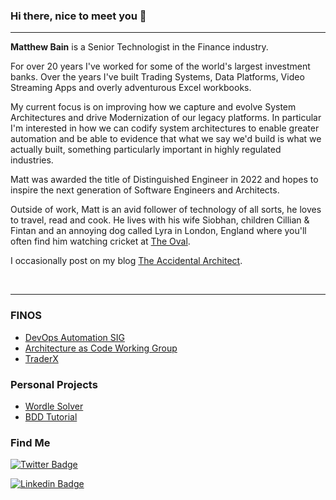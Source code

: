 ### Hi there, nice to meet you 👋
---

**Matthew Bain** is a Senior Technologist in the Finance industry. 

For over 20 years I've worked for some of the world's largest investment banks. Over the years I've built Trading Systems, Data Platforms, Video Streaming Apps and overly adventurous Excel workbooks.

My current focus is on improving how we capture and evolve System Architectures and drive Modernization of our legacy platforms. In particular I'm interested in how we can codify system architectures to enable greater automation and be able to evidence that what we say we'd build is what we actually built, something particularly important in highly regulated industries.

Matt was awarded the title of Distinguished Engineer in 2022 and hopes to inspire the next generation of Software Engineers and Architects.

Outside of work, Matt is an avid follower of technology of all sorts, he loves to travel, read and cook. He lives with his wife Siobhan, children Cillian & Fintan and an annoying dog called Lyra in London, England where you'll often find him watching cricket at [The Oval](https://www.kiaoval.com/).

I occasionally post on my blog [The Accidental Architect](http://accidental-architect.com).

<br/>

---

### FINOS
- [DevOps Automation SIG](http://devops.finos.org/)
- [Architecture as Code Working Group](http://devops.finos.org/docs/working-groups/aasc)
- [TraderX](https://github.com/finos-labs/traderX)

### Personal Projects
- [Wordle Solver](https://github.com/rocketstack-matt/wordle-solver)
- [BDD Tutorial](https://github.com/rocketstack-matt/bdd)

### Find Me
[![Twitter Badge](https://img.shields.io/badge/-@rocketstackmatt-1ca0f1?style=flat-square&labelColor=1ca0f1&logo=twitter&logoColor=white&link=https://twitter.com/rocketstackmatt)](https://twitter.com/rocketstackmatt) 

[![Linkedin Badge](https://img.shields.io/badge/-matthewbain-blue?style=flat-square&logo=Linkedin&logoColor=white&link=https://www.linkedin.com/in/matthewbain/)](https://www.linkedin.com/in/matthewbain/)
